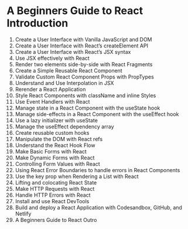 # A Beginners Guide to React Introduction
1. Create a User Interface with Vanilla JavaScript and DOM  
2. Create a User Interface with React’s createElement API  
3. Create a User Interface with React’s JSX syntax  
4. Use JSX effectively with React  
5. Render two elements side-by-side with React Fragments  
6. Create a Simple Reusable React Component  
7. Validate Custom React Component Props with PropTypes  
8. Understand and Use Interpolation in JSX  
9. Rerender a React Application  
10. Style React Components with className and inline Styles  
11. Use Event Handlers with React  
12. Manage state in a React Component with the useState hook  
13. Manage side-effects in a React Component with the useEffect hook  
14. Use a lazy initializer with useState  
15. Manage the useEffect dependency array  
16. Create reusable custom hooks  
17. Manipulate the DOM with React refs  
18. Understand the React Hook Flow  
19. Make Basic Forms with React  
20. Make Dynamic Forms with React  
21. Controlling Form Values with React  
22. Using React Error Boundaries to handle errors in React Components  
23. Use the key prop when Rendering a List with React  
24. Lifting and colocating React State  
25. Make HTTP Requests with React  
26. Handle HTTP Errors with React  
27. Install and use React DevTools  
28. Build and deploy a React Application with Codesandbox, GitHub, and Netlify  
29. A Beginners Guide to React Outro  
